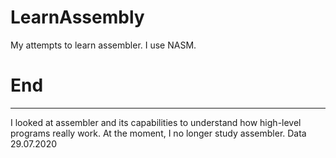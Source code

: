 # LearnAssembly
My attempts to learn assembler. I use NASM.
# End
------------------------------------------
I looked at assembler and its capabilities to understand how high-level programs really work.
At the moment, I no longer study assembler.
Data 29.07.2020
